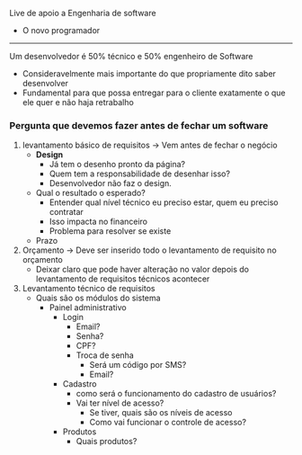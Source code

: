 Live de apoio a Engenharia de software
- O novo programador
---
Um desenvolvedor é 50% técnico e 50% engenheiro de Software
- Consideravelmente mais importante do que propriamente dito saber desenvolver 
- Fundamental para que possa entregar para o cliente exatamente o que ele quer e não haja retrabalho

### Pergunta que devemos fazer antes de fechar um software
1. levantamento básico de requisitos -> Vem antes de fechar o negócio
	- **Design**
		- Já tem o desenho pronto da página?
		- Quem tem a responsabilidade de desenhar isso?
		- Desenvolvedor não faz o design. 
	- Qual o resultado o esperado?
		- Entender qual nível técnico eu preciso estar, quem eu preciso contratar
		- Isso impacta no financeiro
		- Problema para resolver se existe
	- Prazo
2. Orçamento -> Deve ser inserido todo o levantamento de requisito no orçamento
	- Deixar claro que pode haver alteração no valor depois do levantamento de requisitos técnicos acontecer
3. Levantamento técnico de requisitos
	- Quais são os módulos do sistema
		- Painel administrativo
			- Login
				- Email?
				- Senha?
				- CPF?
				- Troca de senha
					- Será um código por SMS?
					- Email?
			- Cadastro
				- como será o funcionamento do cadastro de usuários?
				- Vai ter nível de acesso?
					- Se tiver, quais são os níveis de acesso
					- Como vai funcionar o controle de acesso?
			- Produtos
				- Quais produtos?